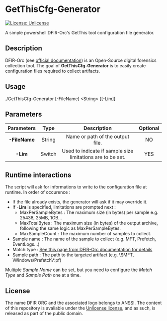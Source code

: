 # GetThisCfg-Generator

[![License: Unlicense](https://img.shields.io/badge/license-Unlicense-blue.svg)](./LICENSE)

A simple powershell DFIR-Orc's GetThis tool configuration file generator.

## Description

DFIR-Orc (see [official documentation](https://dfir-orc.github.io)) is an Open-Source digital forensics collection tool. 
The goal of **GetThisCfg-Generator** is to easily create configuration files required to collect artifacts.

## Usage

./GetThisCfg-Generator [-FileName] \<String\> \[\[-Lim\]\]

## Parameters

|   Parameters  |  Type  |                         Description                        | Optional |
|:-------------:|:------:|:----------------------------------------------------------:|:--------:|
| **-FileName** | String |              Name or path of the output file.              |    NO    |
|    **-Lim**   | Switch | Used to indicate if sample size limitations are to be set. |    YES   |

## Runtime interactions

The script will ask for informations to write to the configuration file at runtime. In order of occurence :

- If the file already exists, the generator will ask if it may override it.
- If **-Lim** is specified, limitations are prompted next :
  - MaxPerSampleBytes : The maximum size (in bytes) per sample e.g. 25438, 25MB, 1GB...
  - MaxTotalBytes     : The maximum size (in bytes) of the output archive, following the same logic as MaxPerSampleBytes.
  - MaxSampleCount    : The maximum number of samples to collect.
- Sample name : The name of the sample to collect (e.g. MFT, Prefetch, EventLogs...)
- Match type  : [See this page from DFIR-Orc documentation for details](https://dfir-orc.github.io/configuring_ntfs_opt.html#possible-attributes-of-a-ntfs-find-element)
- Sample path : The path to the targeted artifact (e.g. \\$MFT, \\Windows\\Prefetch\\\*.pf)

Multiple *Sample Name* can be set, but you need to configure the *Match Type* and *Sample Path* one at a time.

## License

The name DFIR ORC and the associated logo belongs to ANSSI.
The content of this repository is avaliable under the [Unlicense license](./LICENSE), and as such, is released as part of the public domain.


